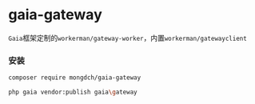 # gaia-gateway

`Gaia`框架定制的`workerman/gateway-worker`，内置`workerman/gatewayclient`

### 安装

```bash
composer require mongdch/gaia-gateway

php gaia vendor:publish gaia\gateway
```